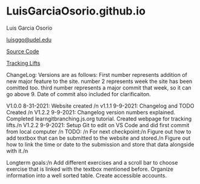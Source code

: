 # LuisGarciaOsorio.github.io

Luis Garcia Osorio

luisggo@udel.edu

[Source Code](https://github.com/LuisGarciaOsorio/LuisGarciaOsorio.github.io)

<a href="Tracking Lifts.html" title="Tracking Lifts"> Tracking Lifts</a>

ChangeLog:
Versions are as follows: First number represents addition of new major feature to the site. number 2 represents week the site has been comitted too. third number represents a major commit that week, so it can go above 9. Date of commit also included for clarificaiton.

V1.0.0 8-31-2021: Website created /n
v1.1.1 9-9-2021: Changelog and TODO Created /n
V1.2.2 9-9-2021: Changelog version numbers explained. Completed learngitbranching.js.org tutorial. Created webpage for tracking lifts./n
V1.2.2 9-9-2021: Setup Git to edit on VS Code and did first commit from local computer /n
TODO: /n
For next checkpoint:/n
Figure out how to add textbox that can be submitted to the website and stored./n
Figure out how to link the time or date to the submission and store that data alongside with it./n

Longterm goals:/n
Add different exercises and a scroll bar to choose exercise that is linked with the textbox mentioned before.
Organize information into a well sorted table.
Create accessible accounts.




